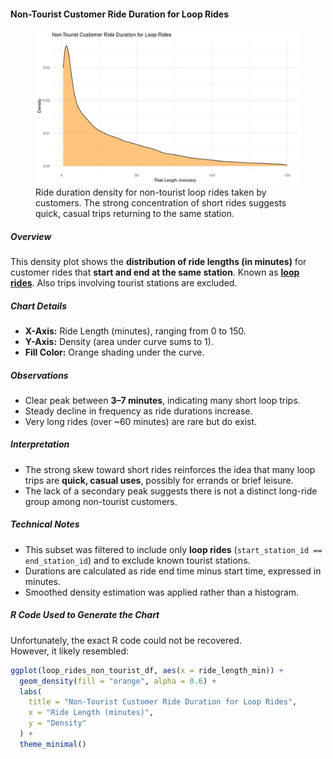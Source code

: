 #### Non-Tourist Customer Ride Duration for Loop Rides

<figure class="float-right">
  <a href="../images/Non-Tourist_Customer_Ride_Duration_for_Loop_Rides.png" target="_blank" title="Select image to open full sized chart">
  <img src="../images/thumbnails/Non-Tourist_Customer_Ride_Duration_for_Loop_Rides.png" alt="Density plot showing the ride duration distribution for non-tourist loop rides by customers. A steep peak occurs at short durations under 10 minutes, with a long tapering tail up to 150 minutes.">
  </a>
  <figcaption>
  Ride duration density for non-tourist loop rides taken by customers. The strong concentration of short rides suggests quick, casual trips returning to the same station.
  </figcaption>
</figure>

##### Overview
This density plot shows the **distribution of ride lengths (in minutes)** for customer rides that **start and end at the same station**. Known as **[loop rides](#glossary-loop)**. Also trips involving tourist stations are excluded.

##### Chart Details
- **X-Axis:** Ride Length (minutes), ranging from 0 to 150.
- **Y-Axis:** Density (area under curve sums to 1).
- **Fill Color:** Orange shading under the curve.

##### Observations
- Clear peak between **3–7 minutes**, indicating many short loop trips.
- Steady decline in frequency as ride durations increase.
- Very long rides (over ~60 minutes) are rare but do exist.

##### Interpretation
- The strong skew toward short rides reinforces the idea that many loop trips are **quick, casual uses**, possibly for errands or brief leisure.
- The lack of a secondary peak suggests there is not a distinct long-ride group among non-tourist customers.

##### Technical Notes
- This subset was filtered to include only **loop rides** (`start_station_id == end_station_id`) and to exclude known tourist stations.
- Durations are calculated as ride end time minus start time, expressed in minutes.
- Smoothed density estimation was applied rather than a histogram.

##### R Code Used to Generate the Chart
Unfortunately, the exact R code could not be recovered.  
However, it likely resembled:

```r
ggplot(loop_rides_non_tourist_df, aes(x = ride_length_min)) +
  geom_density(fill = "orange", alpha = 0.6) +
  labs(
    title = "Non-Tourist Customer Ride Duration for Loop Rides",
    x = "Ride Length (minutes)",
    y = "Density"
  ) +
  theme_minimal()
```
<br style="clear: both;"></br>

